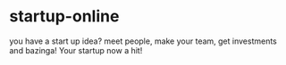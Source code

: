 # startup-online
you have a start up idea? meet people, make your team, get investments and bazinga! Your startup now a hit!
